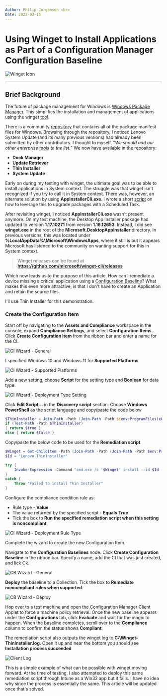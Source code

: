 ```yaml
---
Author: Philip Jorgensen <br>
Date: 2022-03-16
---
```


# Using Winget to Install Applications as Part of a Configuration Manager Configuration Baseline

![Winget Icon](../img/2022/configmgr_ci_cb_winget/winget.png)

---

## Brief Background

The future of package management for Windows is [Windows Package Manager](https://docs.microsoft.com/windows/package-manager/). This simplifies the installation and management of applications using the winget [tool](https://docs.microsoft.com/windows/package-manager/winget/).

There is a community [repository](https://github.com/microsoft/winget-pkgs) that contains all of the package manifest files for Windows. Browsing through the repository, I noticed Lenovo System Update (and its many previous versions) had already been submitted by other contributors. I thought to myself, "*We should add our other enterprise [tools](https://support.lenovo.com/solutions/ht037099) to the list.*" We now have available in the repository:

- **Dock Manager**
- **Update Retriever**
- **Thin Installer**
- **System Update**

Early on during my testing with winget, the ultimate goal was to be able to install applications in System context. The struggle was that winget isn't recognized if you try to call it in System context. There was, however, an alternate solution by using **AppInstallerCli.exe**. I wrote a short [script](https://github.com/philjorgensen/Winget/blob/main/Set-WingetScheduledTask.ps1) on how to leverage this to upgrade packages with a Scheduled Task.

After revisiting winget, I noticed **AppInstallerCli.exe** wasn't present anymore. On my test machine, the Desktop App Installer package had updated to version **1.17.10271** from version **1.16.12653**. Instead, I did see **winget.exe** in the root of the **Microsoft.DesktopAppInstaller** directory. In previous versions, this was located under **%LocalAppData%\Microsoft\WindowsApps**, where it still is but it appears Microsoft has listened to the community on wanting support for this in System context.

> Winget releases can be found at **https://github.com/microsoft/winget-cli/releases**

Which now leads us to the purpose of this article. How can I remediate a device missing a critical application using a [Configuration Baseline](https://docs.microsoft.com/mem/configmgr/compliance/deploy-use/deploy-configuration-baselines)? What makes this even more attractive, is that I don't have to create an Application and retain the source files.

I'll use Thin Installer for this demonstration.

### Create the Configuration Item

Start off by navigating to the **Assets and Compliance** workspace in the console, expand **Compliance Settings**, and select **Configuration Items**. Click **Create Configuration Item** from the ribbon bar and enter a name for the CI.

![CI Wizard - General](../img/2022/configmgr_ci_cb_winget/image1.jpg)

I specified Windows 10 and Windows 11 for **Supported Platforms**

![CI Wizard - Supported Platforms](../img/2022/configmgr_ci_cb_winget/image2.jpg)

Add a new setting, choose **Script** for the setting type and **Boolean** for data type.

![CI Wizard - Deployment Type Setting](../img/2022/configmgr_ci_cb_winget/image3.jpg)

Click **Edit Script...** in the **Discovery script** section. Choose **Windows PowerShell** as the script language and copy/paste the code below

``` Powershell
$ThinInstaller = Join-Path -Path (Join-Path -Path ${env:ProgramFiles(x86)} -ChildPath Lenovo) -ChildPath "ThinInstaller"
if (Test-Path -Path $ThinInstaller)
{ return $true }
else { return $false }
```

Copy/paste the below code to be used for the **Remediation script**.

``` Powershell
$Winget = Get-ChildItem -Path (Join-Path -Path (Join-Path -Path $env:ProgramFiles -ChildPath "WindowsApps") -ChildPath "Microsoft.DesktopAppInstaller*_x64*\winget.exe")
$Id = "Lenovo.ThinInstaller"

try {
    Invoke-Expression -Command "cmd.exe /c '$Winget' install --id $Id --scope machine --silent --accept-source-agreements --accept-package-agreements --log C:\Winget-ThinInstaller.log"
}
catch {
    Throw "Failed to install Thin Installer"
}
```

Configure the compliance condition rule as:

- Rule type - **Value**
- The value returned by the specified script - **Equals** **True**
- Tick the box to **Run the specified remediation script when this setting is noncompliant**

![CI Wizard - Deployment Rule Type](../img/2022/configmgr_ci_cb_winget/image4.jpg)

Complete the wizard to create the new Configuration Item.

Navigate to the **Configuration Baselines** node. Click **Create Configuration Baseline** in the ribbon bar. Specify a name, add the CI that was just created, and lick Ok.

![CB Wizard - General](../img/2022/configmgr_ci_cb_winget/image5.jpg)

**Deploy** the baseline to a Collection. Tick the box to **Remediate noncompliant rules when supported**.

![CB Wizard - Deploy](../img/2022/configmgr_ci_cb_winget/image6.jpg)

Hop over to a test machine and open the Configuration Manager Client Applet to force a machine policy retrieval. Once the new baseline appears under the **Configurations** tab, click **Evaluate** and wait for the magic to happen. When the baseline completes, scroll over to the **Compliance** column to confirm the status shows **Compliant**.

The remediation script also outputs the winget log to **C:\Winget-ThinInstaller.log**. Open it up and near the bottom you should see **Installation process succeeded**

![Client Log](../img/2022/configmgr_ci_cb_winget/image7.jpg)

This is a simple example of what can be possible with winget moving forward. At the time of testing, I also attempted to deploy this same remediation script through Intune as a Win32 app but it fails. I have no idea why since the process is essentially the same. This article will be updated once that's solved.
